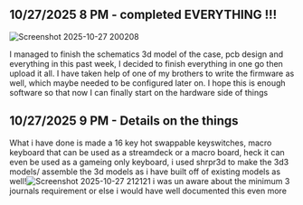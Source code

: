 <!--
  ===================    !!READ THIS NOTICE!!   ====================
  DO NOT edit this file manually. Your changes WILL BE OVERWRITTEN!
  This journal is auto generated and updated by Hack Club Blueprint.
  To edit this file, please edit your journal entries on Blueprint.
  ==================================================================
-->

## 10/27/2025 8 PM - completed EVERYTHING !!!  

![Screenshot 2025-10-27 200208](https://blueprint.hackclub.com/user-attachments/blobs/proxy/eyJfcmFpbHMiOnsiZGF0YSI6NTk0OSwicHVyIjoiYmxvYl9pZCJ9fQ==--f593b2942a8f09cc4207ed330b158e6d27a0744a/Screenshot%202025-10-27%20200208.png)

I managed to finish the schematics 3d model of the case, pcb design and everything in this past week, I decided to finish everything in one go then upload it all. I have taken help of one of my brothers to write the firmware as well, which maybe needed to be configured later on. I hope this is enough software so that now I can finally start on the hardware side of things 
  

## 10/27/2025 9 PM - Details on the things  

What i have done is made a 16 key hot swappable keyswitches, macro keyboard that can be used as a streamdeck or a macro board, heck it can even be used as a gameing only keyboard, i used shrpr3d to make the 3d3 models/ assemble the 3d models as i have built off of existing models as well!![Screenshot 2025-10-27 212121](https://blueprint.hackclub.com/user-attachments/blobs/proxy/eyJfcmFpbHMiOnsiZGF0YSI6NTk5MiwicHVyIjoiYmxvYl9pZCJ9fQ==--985fd642c737dcfa554e7eb963cc9d528957e860/Screenshot%202025-10-27%20212121.png) i was un aware about the minimum 3 journals requirement or else  i would have well documented this even more

  

